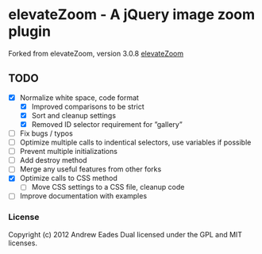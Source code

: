 # elevateZoom - A jQuery image zoom plugin

Forked from elevateZoom, version 3.0.8
[elevateZoom](http://www.elevateweb.co.uk/image-zoom/)

## TODO
- [x] Normalize white space, code format
  - [x] Improved comparisons to be strict
  - [x] Sort and cleanup settings
  - [x] Removed ID selector requirement for ”gallery”
- [ ] Fix bugs / typos
- [ ] Optimize multiple calls to indentical selectors, use variables if possible
- [ ] Prevent multiple initializations
- [ ] Add destroy method
- [ ] Merge any useful features from other forks
- [x] Optimize calls to CSS method
  - [ ] Move CSS settings to a CSS file, cleanup code
- [ ] Improve documentation with examples

### License
Copyright (c) 2012 Andrew Eades
Dual licensed under the GPL and MIT licenses.
